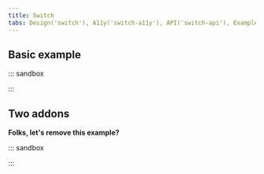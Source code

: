 ```yaml
---
title: Switch
tabs: Design('switch'), A11y('switch-a11y'), API('switch-api'), Example('switch-code'), Changelog('switch-changelog')
---
```


## Basic example

::: sandbox

<script lang="tsx">
  export Demo from './examples/basic_example.tsx';
</script>

:::

## Two addons

**Folks, let's remove this example?**

::: sandbox

<script lang="tsx">
  export Demo from './examples/two_addons.tsx';
</script>

:::
